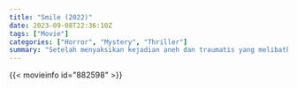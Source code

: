 ```yaml
---
title: "Smile (2022)"
date: 2023-09-08T22:36:10Z
tags: ["Movie"]
categories: ["Horror", "Mystery", "Thriller"]
summary: "Setelah menyaksikan kejadian aneh dan traumatis yang melibatkan seorang pasien, seorang psikiater semakin yakin bahwa dia sedang diancam oleh suatu entitas luar biasa."
---
```


<mux-player stream-type="on-demand"
src="https://kp3d-my.sharepoint.com/personal/ryoo_kp3d_onmicrosoft_com/_layouts/15/download.aspx?share=EQ5CSNqtFvhNjdxTXXDbpVIBLWU-yCxr83HkaxjEJVZXkw" prefer-playback="mse" controls>

</mux-player>


{{< movieinfo id="882598" >}}

<script src="https://cdn.jsdelivr.net/npm/@mux/mux-player"></script>

 <script type="application/ld+json ">
{
"@context": "https://schema.org/",
"@type": "VideoObject",
"name": "Smile",
"contentUrl": "https://stream.mux.com/jYZMXDmCCxQx6Iz9QdNZbpC3T7eAa01EZPYTlguQo3oI.m3u8",
"thumbnailUrl": "https://www.themoviedb.org/t/p/original/9eSoJrj8LkbUzuPSJzgSXWKexKj.jpg?width=314&fit_mode=preserve&time=25",
"uploadDate": "2023-12-25T06:24:19Z",
}

</script>